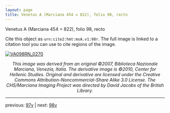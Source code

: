 ```yaml
---
layout: page
title: Venetus A (Marciana 454 = 822), folio 98, recto
---
```


Venetus A (Marciana 454 = 822), folio 98, recto

Cite this object as `urn:cite2:hmt:msA.v1:98r`.  The full image is linked to a citation tool you can use to cite regions of the image.

[![VA098RN_0270](http://www.homermultitext.org/iipsrv?IIIF=/project/homer/pyramidal/deepzoom/hmt/vaimg/2017a/VA098RN_0270.tif/full/800,/0/default.jpg)](http://www.homermultitext.org/ict2/?urn=urn:cite2:hmt:vaimg.2017a:VA098RN_0270) 

<p style="text-align: center; font-style: italic;">This image was derived from an original ©2007, Biblioteca Nazionale Marciana, Venezia, Italia. The derivative image is ©2010, Center for Hellenic Studies. Original and derivative are licensed under the Creative Commons Attribution-Noncommercial-Share Alike 3.0 License. The CHS/Marciana Imaging Project was directed by David Jacobs of the British Library.</p>

---

previous: [97v](../97v/) | next: [98v](../98v/)
